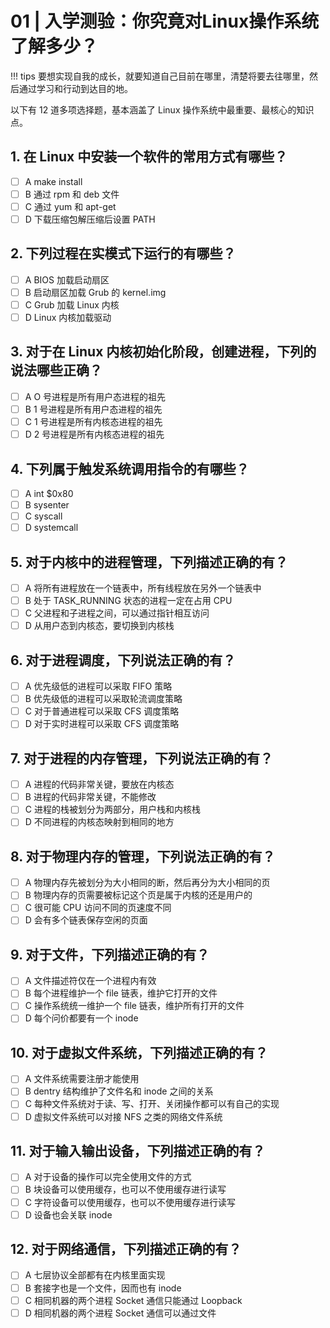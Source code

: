 # 01 | 入学测验：你究竟对Linux操作系统了解多少？

!!! tips
    要想实现自我的成长，就要知道自己目前在哪里，清楚将要去往哪里，然后通过学习和行动到达目的地。

以下有 12 道多项选择题，基本涵盖了 Linux 操作系统中最重要、最核心的知识点。

## 1. 在 Linux 中安装一个软件的常用方式有哪些？

- [ ] A make install
- [ ] B 通过 rpm 和 deb 文件
- [ ] C 通过 yum 和 apt-get
- [ ] D 下载压缩包解压缩后设置 PATH

## 2. 下列过程在实模式下运行的有哪些？

- [ ] A BIOS 加载启动扇区
- [ ] B 启动扇区加载 Grub 的 kernel.img
- [ ] C Grub 加载 Linux 内核
- [ ] D Linux 内核加载驱动

## 3. 对于在 Linux 内核初始化阶段，创建进程，下列的说法哪些正确？

- [ ] A O 号进程是所有用户态进程的祖先
- [ ] B 1 号进程是所有用户态进程的祖先
- [ ] C 1 号进程是所有内核态进程的祖先
- [ ] D 2 号进程是所有内核态进程的祖先

## 4. 下列属于触发系统调用指令的有哪些？

- [ ] A int \$0x80
- [ ] B sysenter
- [ ] C syscall
- [ ] D systemcall

## 5. 对于内核中的进程管理，下列描述正确的有？

- [ ] A 将所有进程放在一个链表中，所有线程放在另外一个链表中
- [ ] B 处于 TASK_RUNNING 状态的进程一定在占用 CPU
- [ ] C 父进程和子进程之间，可以通过指针相互访问
- [ ] D 从用户态到内核态，要切换到内核栈

## 6. 对于进程调度，下列说法正确的有？

- [ ] A 优先级低的进程可以采取 FIFO 策略
- [ ] B 优先级低的进程可以采取轮流调度策略
- [ ] C 对于普通进程可以采取 CFS 调度策略
- [ ] D 对于实时进程可以采取 CFS 调度策略

## 7. 对于进程的内存管理，下列说法正确的有？

- [ ] A 进程的代码非常关键，要放在内核态
- [ ] B 进程的代码非常关键，不能修改
- [ ] C 进程的栈被划分为两部分，用户栈和内核栈
- [ ] D 不同进程的内核态映射到相同的地方

## 8. 对于物理内存的管理，下列说法正确的有？

- [ ] A 物理内存先被划分为大小相同的断，然后再分为大小相同的页
- [ ] B 物理内存的页需要被标记这个页是属于内核的还是用户的
- [ ] C 很可能 CPU 访问不同的页速度不同
- [ ] D 会有多个链表保存空闲的页面

## 9. 对于文件，下列描述正确的有？

- [ ] A 文件描述符仅在一个进程内有效
- [ ] B 每个进程维护一个 file 链表，维护它打开的文件
- [ ] C 操作系统统一维护一个 file 链表，维护所有打开的文件
- [ ] D 每个问价都要有一个 inode

## 10. 对于虚拟文件系统，下列描述正确的有？

- [ ] A 文件系统需要注册才能使用
- [ ] B dentry 结构维护了文件名和 inode 之间的关系
- [ ] C 每种文件系统对于读、写、打开、关闭操作都可以有自己的实现
- [ ] D 虚拟文件系统可以对接 NFS 之类的网络文件系统

## 11. 对于输入输出设备，下列描述正确的有？

- [ ] A 对于设备的操作可以完全使用文件的方式
- [ ] B 块设备可以使用缓存，也可以不使用缓存进行读写
- [ ] C 字符设备可以使用缓存，也可以不使用缓存进行读写
- [ ] D 设备也会关联 inode

## 12. 对于网络通信，下列描述正确的有？

- [ ] A 七层协议全部都有在内核里面实现
- [ ] B 套接字也是一个文件，因而也有 inode
- [ ] C 相同机器的两个进程 Socket 通信只能通过 Loopback
- [ ] D 相同机器的两个进程 Socket 通信可以通过文件
